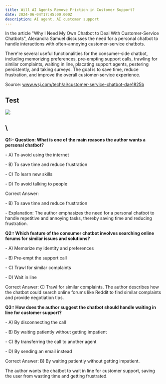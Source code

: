```yaml
---
title: Will AI Agents Remove Friction in Customer Support?
date: 2024-06-04T17:45:00.000Z
description: AI agent, AI customer support
---
```

In the article "Why I Need My Own Chatbot to Deal With Customer-Service Chatbots", Alexandra Samuel discusses the need for a personal chatbot to handle interactions with often-annoying customer-service chatbots. 

There're  several useful functionalities for the consumer-side chatbot, including memorizing preferences, pre-empting support calls, trawling for similar complaints, waiting in line, placating support agents, pestering persistently, and taking surveys. The goal is to save time, reduce frustration, and improve the overall customer-service experience.

Source: www.wsj.com/tech/ai/customer-service-chatbot-dae1825b



## **Test**

![](/img/user-side-chatbot.png)

## \
**Q1:- Question: What is one of the main reasons the author wants a personal chatbot?**

\- A) To avoid using the internet

\- B) To save time and reduce frustration

\- C) To learn new skills

\- D) To avoid talking to people

Correct Answer:

\- B) To save time and reduce frustration

\- Explanation: The author emphasizes the need for a personal chatbot to handle repetitive and annoying tasks, thereby saving time and reducing frustration.



**Q2:: Which feature of the consumer chatbot involves searching online forums for similar issues and solutions?**

\- A) Memorize my identity and preferences

\- B) Pre-empt the support call

\- C) Trawl for similar complaints

\- D) Wait in line

Correct Answer:  C) Trawl for similar complaints.  The author describes how the chatbot could search online forums like Reddit to find similar complaints and provide negotiation tips.



**Q3:: How does the author suggest the chatbot should handle waiting in line for customer support?**

\- A) By disconnecting the call

\- B) By waiting patiently without getting impatient

\- C) By transferring the call to another agent

\- D) By sending an email instead

Correct Answer: B) By waiting patiently without getting impatient.

The author wants the chatbot to wait in line for customer support, saving the user from wasting time and getting frustrated.
